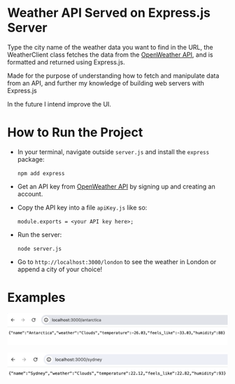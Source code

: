 # Weather API Served on Express.js Server

Type the city name of the weather data you want to find in the URL, the WeatherClient class fetches the data from the [OpenWeather API](https://openweathermap.org/api), and is formatted and returned using Express.js.

Made for the purpose of understanding how to fetch and manipulate data from an API, and further my knowledge of building web servers with Express.js

In the future I intend improve the UI.

# How to Run the Project

- In your terminal, navigate outside `server.js` and install the `express` package:

  `npm add express`

- Get an API key from [OpenWeather API](https://openweathermap.org/api) by signing up and creating an account.
- Copy the API key into a file `apiKey.js` like so:
  
  `module.exports = <your API key here>;`
  
- Run the server:
  
  `node server.js`
  
- Go to `http://localhost:3000/london` to see the weather in London or append a city of your choice!

# Examples

![example1](https://github.com/ben-dh3/weather_api_server/blob/main/images/image1.png?raw=true)

![example2](https://github.com/ben-dh3/weather_api_server/blob/main/images/image2.png?raw=true)

